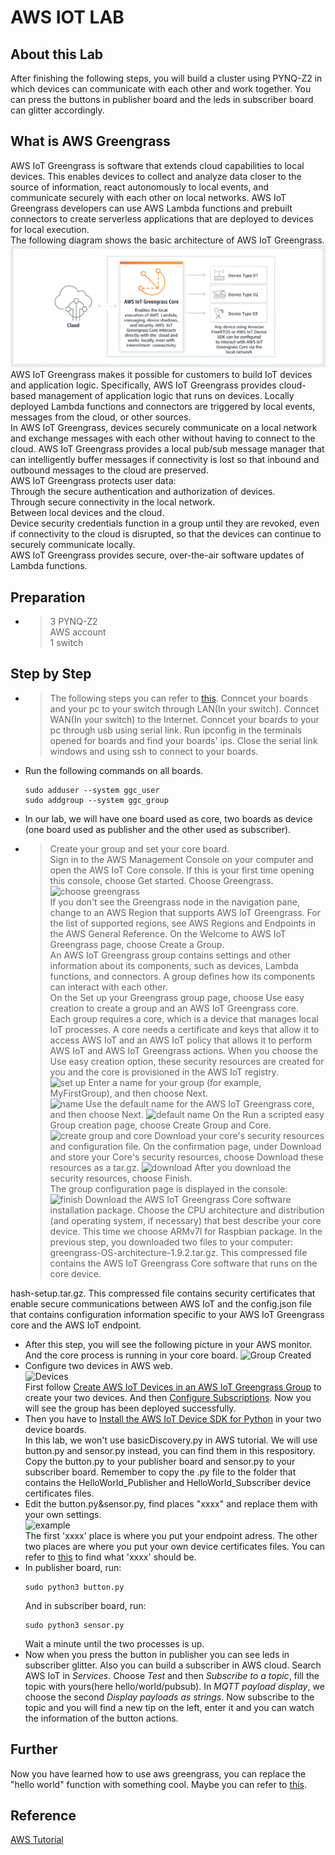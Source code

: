 # AWS IOT LAB
## About this Lab
After finishing the following steps, you will build a cluster using PYNQ-Z2 in which devices can communicate with each other and work together. You can press the buttons in publisher board and the leds in subscriber board can glitter accordingly.
## What is AWS Greengrass
AWS IoT Greengrass is software that extends cloud capabilities to local devices. This enables devices to collect and analyze data closer to the source of information, react autonomously to local events, and communicate securely with each other on local networks. AWS IoT Greengrass developers can use AWS Lambda functions and prebuilt connectors to create serverless applications that are deployed to devices for local execution.  
The following diagram shows the basic architecture of AWS IoT Greengrass.
![Geengrass](https://github.com/wutianze/PYNQ_GreenGrass/blob/master/image/greengrass.png)
AWS IoT Greengrass makes it possible for customers to build IoT devices and application logic. Specifically, AWS IoT Greengrass provides cloud-based management of application logic that runs on devices. Locally deployed Lambda functions and connectors are triggered by local events, messages from the cloud, or other sources.  
In AWS IoT Greengrass, devices securely communicate on a local network and exchange messages with each other without having to connect to the cloud. AWS IoT Greengrass provides a local pub/sub message manager that can intelligently buffer messages if connectivity is lost so that inbound and outbound messages to the cloud are preserved.  
AWS IoT Greengrass protects user data:  
Through the secure authentication and authorization of devices.  
Through secure connectivity in the local network.  
Between local devices and the cloud.  
Device security credentials function in a group until they are revoked, even if connectivity to the cloud is disrupted, so that the devices can continue to securely communicate locally.  
AWS IoT Greengrass provides secure, over-the-air software updates of Lambda functions.
## Preparation
- > 3 PYNQ-Z2  
  > AWS account  
  > 1 switch  
## Step by Step
- > The following steps you can refer to [this](https://pynq.readthedocs.io/en/v2.4/getting_started/pynq_z2_setup.html).
  > Conncet your boards and your pc to your switch through LAN(In your switch). Conncet WAN(In your switch) to the Internet.
  > Conncet your boards to your pc through usb using serial link. Run ipconfig in the terminals opened for boards and find your boards' ips.
  > Close the serial link windows and using ssh to connect to your boards.
- Run the following commands on all boards.
  ```shell
  sudo adduser --system ggc_user
  sudo addgroup --system ggc_group
  ```
- In our lab, we will have one board used as core, two boards as device (one board used as publisher and the other used as subscriber).
- > Create your group and set your core board.  
  > Sign in to the AWS Management Console on your computer and open the AWS IoT Core console. If this is your first time opening this console, choose Get started.
Choose Greengrass.  
![choose greengrass](https://docs.aws.amazon.com/greengrass/latest/developerguide/images/console-greengrass.png)  
If you don't see the Greengrass node in the navigation pane, change to an AWS Region that supports AWS IoT Greengrass. For the list of supported regions, see AWS Regions and Endpoints in the AWS General Reference.
  > On the Welcome to AWS IoT Greengrass page, choose Create a Group.  
An AWS IoT Greengrass group contains settings and other information about its components, such as devices, Lambda functions, and connectors. A group defines how its components can interact with each other.  
  > On the Set up your Greengrass group page, choose Use easy creation to create a group and an AWS IoT Greengrass core.  
Each group requires a core, which is a device that manages local IoT processes. A core needs a certificate and keys that allow it to access AWS IoT and an AWS IoT policy that allows it to perform AWS IoT and AWS IoT Greengrass actions. When you choose the Use easy creation option, these security resources are created for you and the core is provisioned in the AWS IoT registry.  
![set up](https://docs.aws.amazon.com/greengrass/latest/developerguide/images/gg-get-started-005.png)
  > Enter a name for your group (for example, MyFirstGroup), and then choose Next.  
  ![name](https://docs.aws.amazon.com/greengrass/latest/developerguide/images/gg-get-started-006.png)
  > Use the default name for the AWS IoT Greengrass core, and then choose Next.
  ![default name](https://docs.aws.amazon.com/greengrass/latest/developerguide/images/gg-get-started-007.png)
  > On the Run a scripted easy Group creation page, choose Create Group and Core.  
  ![create group and core](https://docs.aws.amazon.com/greengrass/latest/developerguide/images/gg-get-started-008.png)
  > Download your core's security resources and configuration file. On the confirmation page, under Download and store your Core's security resources, choose Download these resources as a tar.gz.
  ![download](https://docs.aws.amazon.com/greengrass/latest/developerguide/images/gg-get-started-009.png)
  > After you download the security resources, choose Finish.  
  The group configuration page is displayed in the console:  
  ![finish](https://docs.aws.amazon.com/greengrass/latest/developerguide/images/gg-get-started-009.2.png)
  > Download the AWS IoT Greengrass Core software installation package. Choose the CPU architecture and distribution (and operating system, if necessary) that best describe your core device. This time we choose ARMv7l for Raspbian package.
  > In the previous step, you downloaded two files to your computer:  
greengrass-OS-architecture-1.9.2.tar.gz. This compressed file contains the AWS IoT Greengrass Core software that runs on the core device.

hash-setup.tar.gz. This compressed file contains security certificates that enable secure communications between AWS IoT and the config.json file that contains configuration information specific to your AWS IoT Greengrass core and the AWS IoT endpoint.
- After this step, you will see the following picture in your AWS monitor. And the core process is running in your core board.
![Group Created](https://docs.aws.amazon.com/greengrass/latest/developerguide/images/gg-get-started-009.2.png)
- Configure two devices in AWS web.  
![Devices](https://docs.aws.amazon.com/greengrass/latest/developerguide/images/gg-get-started-065.5.png)  
First follow [Create AWS IoT Devices in an AWS IoT Greengrass Group](https://docs.aws.amazon.com/greengrass/latest/developerguide/device-group.html) to create your two devices. And then [Configure Subscriptions](https://docs.aws.amazon.com/greengrass/latest/developerguide/config-subs.html). Now you will see the group has been deployed successfully.  
- Then you have to [Install the AWS IoT Device SDK for Python](https://docs.aws.amazon.com/greengrass/latest/developerguide/IoT-SDK.html) in your two device boards.  
In this lab, we won't use basicDiscovery.py in AWS tutorial. We will use button.py and sensor.py instead, you can find them in this respository. Copy the button.py to your publisher board and sensor.py to your subscriber board. Remember to copy the .py file to the folder that contains the HelloWorld_Publisher and HelloWorld_Subscriber device certificates files.  
- Edit the button.py&sensor.py, find places "xxxx" and replace them with your own settings.  
![example](https://github.com/xupsh/PYNQ_GreenGrass/blob/master/image/Capture.PNG)  
The first 'xxxx' place is where you put your endpoint adress. The other two places are where you put your own device certificates files.  You can refer to [this](https://docs.aws.amazon.com/greengrass/latest/developerguide/test-comms.html) to find what 'xxxx' should be.
- In publisher board, run:
  ```shell
  sudo python3 button.py
  ```
  And in subscriber board, run:
  ```shell
  sudo python3 sensor.py
  ```
  Wait a minute until the two processes is up.
- Now when you press the button in publisher you can see leds in subscriber glitter. Also you can build a subscriber in AWS cloud. Search AWS IoT in *Services*. Choose *Test* and then *Subscribe to a topic*, fill the topic with yours(here hello/world/pubsub). In *MQTT payload display*, we choose the second *Display payloads as strings*. Now subscribe to the topic and you will find a new tip on the left, enter it and you can watch the information of the button actions.
## Further
Now you have learned how to use aws greengrass, you can replace the "hello world" function with something cool. Maybe you can refer to [this](https://github.com/wutianze/PYNQ_GreenGrass/blob/master/demo-learning.md).
## Reference
[AWS Tutorial](https://docs.aws.amazon.com/zh_cn/greengrass/latest/developerguide/gg-gs.html)
